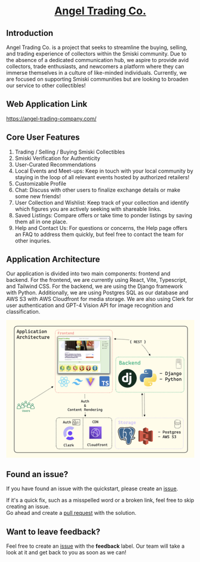 <div align="center">
  <h1>
    <a href="https://angel-trading-company.com/">
      Angel Trading Co.
    </a>
  </h1>
</div>

## Introduction

Angel Trading Co. is a project that seeks to streamline the buying, selling, and trading experience of collectors within the Smiski community. Due to the absence of a dedicated communication hub, we aspire to provide avid collectors, trade enthusiasts, and newcomers a platform where they can immerse themselves in a culture of like-minded individuals. Currently, we are focused on supporting Smiski communities but are looking to broaden our service to other collectibles!

## Web Application Link
https://angel-trading-company.com/

## Core User Features
1. Trading / Selling / Buying Smiski Collectibles
2. Smiski Verification for Authenticity
3. User-Curated Recommendations
4. Local Events and Meet-ups: Keep in touch with your local community by staying in the loop of all relevant events hosted by authorized retailers!
5. Customizable Profile
6. Chat: Discuss with other users to finalize exchange details or make some new friends!
7. User Collection and Wishlist: Keep track of your collection and identify which figures you are actively seeking with shareable links.
8. Saved Listings: Compare offers or take time to ponder listings by saving them all in one place. 
9. Help and Contact Us: For questions or concerns, the Help page offers an FAQ to address them quickly, but feel free to contact the team for other inquries.

## Application Architecture

Our application is divided into two main components: frontend and backend. For the frontend, we are currently using React, Vite, Typescript, and Tailwind CSS. For the backend, we are using the Django framework with Python. Additionally, we are using Postgres SQL as our database and AWS S3 with AWS Cloudfront for media storage. We are also using Clerk for user authentication and GPT-4 Vision API for image recognition and classification.

<img src="./images/App_Architecture.png"/>

## Found an issue?

If you have found an issue with the quickstart, please create an [issue](https://github.com/AustinWheel/angel-trading-co/issues).

If it's a quick fix, such as a misspelled word or a broken link, feel free to skip creating an issue.  
Go ahead and create a [pull request](https://github.com/clerkinc/clerk-nextjs-app-quickstart/pulls) with the solution.

## Want to leave feedback?

Feel free to create an [issue](https://github.com/AustinWheel/angel-trading-co/issues) with the **feedback** label. Our team will take a look at it and get back to you as soon as we can!
